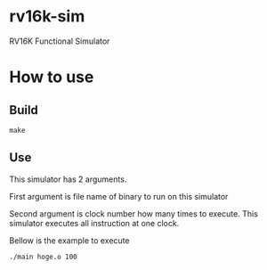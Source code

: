 # rv16k-sim
RV16K Functional Simulator

# How to use
## Build
```
make
```

## Use
This simulator has 2 arguments.

First argument is file name of binary to run on this simulator

Second argument is clock number how many times to execute.
This simulator executes all instruction at one clock.

Bellow is the example to execute
```
./main hoge.o 100
```

